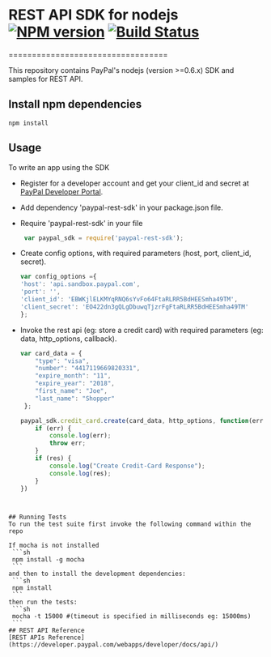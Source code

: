 # REST API SDK for nodejs [![NPM version](https://badge.fury.io/js/rest-api-sdk-nodejs.png)](http://badge.fury.io/js/rest-api-sdk-nodejs) [![Build Status](https://travis-ci.org/paypal/rest-api-sdk-nodejs.png?branch=master)](https://travis-ci.org/paypal/rest-api-sdk-nodejs)
==================================

This repository contains PayPal's nodejs (version >=0.6.x) SDK and samples for REST API.

## Install npm dependencies
    npm install

## Usage
To write an app using the SDK
	
  * Register for a developer account and get your client_id and secret at [PayPal Developer Portal](https://developer.paypal.com).
  * Add dependency 'paypal-rest-sdk' in your package.json file.
  * Require 'paypal-rest-sdk' in your file
  
	```js
  	 var paypal_sdk = require('paypal-rest-sdk');
  	``` 
  * Create config options, with required parameters (host, port, client_id, secret). 
      
      ```js
      var config_options ={
      'host': 'api.sandbox.paypal.com',
      'port': '',
      'client_id': 'EBWKjlELKMYqRNQ6sYvFo64FtaRLRR5BdHEESmha49TM',
      'client_secret': 'EO422dn3gQLgDbuwqTjzrFgFtaRLRR5BdHEESmha49TM'
      };
      ```	 
  * Invoke the rest api (eg: store a credit card) with required parameters (eg: data, http_options, callback).
	```js
	var card_data = {
	 	"type": "visa",
	 	"number": "4417119669820331",
	 	"expire_month": "11",
	 	"expire_year": "2018",
	 	"first_name": "Joe",
	 	"last_name": "Shopper"
	 };
 	
	paypal_sdk.credit_card.create(card_data, http_options, function(err , res){
		if (err) {
			console.log(err);
			throw err;
		}
		if (res) {
			console.log("Create Credit-Card Response");
			console.log(res);
		}
	})
   ```

   
## Running Tests   
To run the test suite first invoke the following command within the repo 

If mocha is not installed 
    ```sh
    npm install -g mocha
    ```
and then to install the development dependencies:
    ```sh
    npm install
    ```
then run the tests:
    ```sh
    mocha -t 15000 #(timeout is specified in milliseconds eg: 15000ms)
    ```
## REST API Reference
   [REST APIs Reference] (https://developer.paypal.com/webapps/developer/docs/api/)
   
